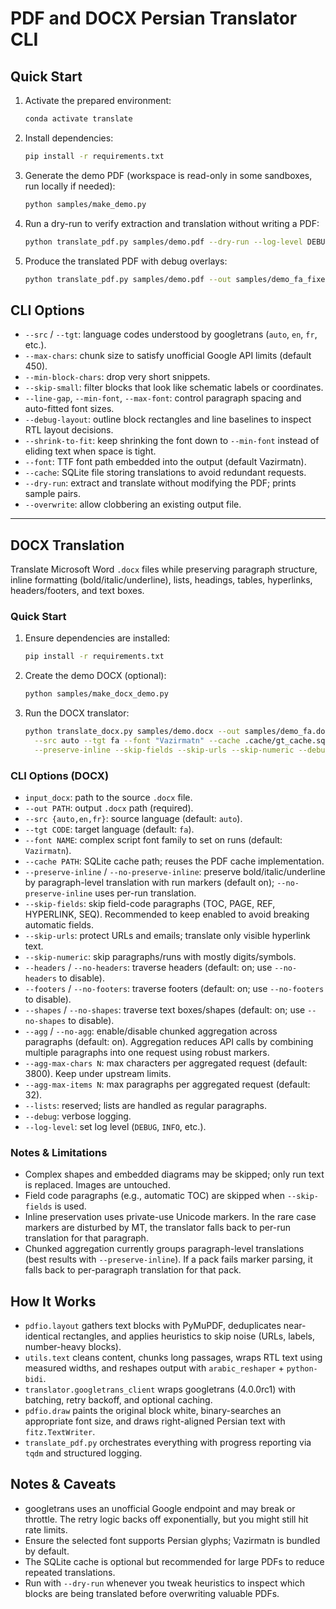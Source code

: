 
# PDF and DOCX Persian Translator CLI

## Quick Start

1. Activate the prepared environment:

   ```bash
   conda activate translate
   ```

2. Install dependencies:

   ```bash
   pip install -r requirements.txt
   ```

3. Generate the demo PDF (workspace is read-only in some sandboxes, run locally if needed):

   ```bash
   python samples/make_demo.py
   ```

4. Run a dry-run to verify extraction and translation without writing a PDF:

   ```bash
   python translate_pdf.py samples/demo.pdf --dry-run --log-level DEBUG
   ```

5. Produce the translated PDF with debug overlays:

   ```bash
   python translate_pdf.py samples/demo.pdf --out samples/demo_fa_fixed.pdf --src auto --tgt fa --font fonts/Vazirmatn-Regular.ttf --debug-layout --skip-small --overwrite
   ```

## CLI Options

- `--src` / `--tgt`: language codes understood by googletrans (`auto`, `en`, `fr`, etc.).
- `--max-chars`: chunk size to satisfy unofficial Google API limits (default 450).
- `--min-block-chars`: drop very short snippets.
- `--skip-small`: filter blocks that look like schematic labels or coordinates.
- `--line-gap`, `--min-font`, `--max-font`: control paragraph spacing and auto-fitted font sizes.
- `--debug-layout`: outline block rectangles and line baselines to inspect RTL layout decisions.
- `--shrink-to-fit`: keep shrinking the font down to `--min-font` instead of eliding text when space is tight.
- `--font`: TTF font path embedded into the output (default Vazirmatn).
- `--cache`: SQLite file storing translations to avoid redundant requests.
- `--dry-run`: extract and translate without modifying the PDF; prints sample pairs.
- `--overwrite`: allow clobbering an existing output file.

---

## DOCX Translation

Translate Microsoft Word `.docx` files while preserving paragraph structure, inline formatting (bold/italic/underline), lists, headings, tables, hyperlinks, headers/footers, and text boxes.

### Quick Start

1. Ensure dependencies are installed:

   ```bash
   pip install -r requirements.txt
   ```

2. Create the demo DOCX (optional):

   ```bash
   python samples/make_docx_demo.py
   ```

3. Run the DOCX translator:

   ```bash
   python translate_docx.py samples/demo.docx --out samples/demo_fa.docx \
     --src auto --tgt fa --font "Vazirmatn" --cache .cache/gt_cache.sqlite \
     --preserve-inline --skip-fields --skip-urls --skip-numeric --debug
   ```

### CLI Options (DOCX)

- `input_docx`: path to the source `.docx` file.
- `--out PATH`: output `.docx` path (required).
- `--src {auto,en,fr}`: source language (default: `auto`).
- `--tgt CODE`: target language (default: `fa`).
- `--font NAME`: complex script font family to set on runs (default: `Vazirmatn`).
- `--cache PATH`: SQLite cache path; reuses the PDF cache implementation.
- `--preserve-inline` / `--no-preserve-inline`: preserve bold/italic/underline by paragraph-level translation with run markers (default on); `--no-preserve-inline` uses per-run translation.
- `--skip-fields`: skip field-code paragraphs (TOC, PAGE, REF, HYPERLINK, SEQ). Recommended to keep enabled to avoid breaking automatic fields.
- `--skip-urls`: protect URLs and emails; translate only visible hyperlink text.
- `--skip-numeric`: skip paragraphs/runs with mostly digits/symbols.
- `--headers` / `--no-headers`: traverse headers (default: on; use `--no-headers` to disable).
- `--footers` / `--no-footers`: traverse footers (default: on; use `--no-footers` to disable).
- `--shapes` / `--no-shapes`: traverse text boxes/shapes (default: on; use `--no-shapes` to disable).
- `--agg` / `--no-agg`: enable/disable chunked aggregation across paragraphs (default: on). Aggregation reduces API calls by combining multiple paragraphs into one request using robust markers.
- `--agg-max-chars N`: max characters per aggregated request (default: 3800). Keep under upstream limits.
- `--agg-max-items N`: max paragraphs per aggregated request (default: 32).
- `--lists`: reserved; lists are handled as regular paragraphs.
- `--debug`: verbose logging.
- `--log-level`: set log level (`DEBUG`, `INFO`, etc.).

### Notes & Limitations

- Complex shapes and embedded diagrams may be skipped; only run text is replaced. Images are untouched.
- Field code paragraphs (e.g., automatic TOC) are skipped when `--skip-fields` is used.
- Inline preservation uses private-use Unicode markers. In the rare case markers are disturbed by MT, the translator falls back to per-run translation for that paragraph.
- Chunked aggregation currently groups paragraph-level translations (best results with `--preserve-inline`). If a pack fails marker parsing, it falls back to per-paragraph translation for that pack.



## How It Works

- `pdfio.layout` gathers text blocks with PyMuPDF, deduplicates near-identical rectangles, and applies heuristics to skip noise (URLs, labels, number-heavy blocks).
- `utils.text` cleans content, chunks long passages, wraps RTL text using measured widths, and reshapes output with `arabic_reshaper` + `python-bidi`.
- `translator.googletrans_client` wraps googletrans (4.0.0rc1) with batching, retry backoff, and optional caching.
- `pdfio.draw` paints the original block white, binary-searches an appropriate font size, and draws right-aligned Persian text with `fitz.TextWriter`.
- `translate_pdf.py` orchestrates everything with progress reporting via `tqdm` and structured logging.

## Notes & Caveats

- googletrans uses an unofficial Google endpoint and may break or throttle. The retry logic backs off exponentially, but you might still hit rate limits.
- Ensure the selected font supports Persian glyphs; Vazirmatn is bundled by default.
- The SQLite cache is optional but recommended for large PDFs to reduce repeated translations.
- Run with `--dry-run` whenever you tweak heuristics to inspect which blocks are being translated before overwriting valuable PDFs.
